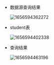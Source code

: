 - 数据源查询结果

  ![1656594362272](https://codeup.aliyun.com/62b3e22064c8a06be2d6130f/wang_ming_qiang/raw/master/images/1656594362272.png)

- student表

  ![1656594402338](https://codeup.aliyun.com/62b3e22064c8a06be2d6130f/wang_ming_qiang/raw/master/images/1656594402338.png)

- 查询结果

  ![1656594463196](https://codeup.aliyun.com/62b3e22064c8a06be2d6130f/wang_ming_qiang/raw/master/images/1656594463196.png)

